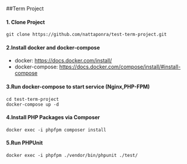 ##Term Project 
#### 1. Clone Project
```
git clone https://github.com/nattaponra/test-term-project.git
```
#### 2.Install docker and docker-compose
- docker: https://docs.docker.com/install/
- docker-compose: https://docs.docker.com/compose/install/#install-compose


#### 3.Run docker-compose to start service (Nginx,PHP-FPM)
```
cd test-term-project
docker-compose up -d
```
#### 4.Install PHP Packages via Composer
```
docker exec -i phpfpm composer install
```

#### 5.Run PHPUnit
```
docker exec -i phpfpm ./vendor/bin/phpunit ./test/
```

